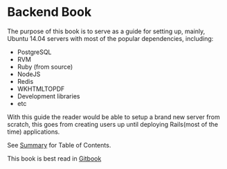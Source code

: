 # Backend Book

The purpose of this book is to serve as a guide for setting up, mainly, Ubuntu 14.04 servers with most of the popular dependencies, including:

* PostgreSQL
* RVM
* Ruby \(from source\)
* NodeJS
* Redis
* WKHTMLTOPDF
* Development libraries
* etc

With this guide the reader would be able to setup a brand new server from scratch, this goes from creating users up until deploying Rails\(most of the time\) applications.

See [Summary](https://github.com/cesc1989/backendbook/blob/master/en/SUMMARY.md) for Table of Contents.

This book is best read in [Gitbook](https://cesc1989.gitbooks.io/backend-book/content/)